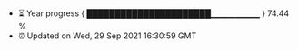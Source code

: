- ⏳ Year progress { ██████████████████████▁▁▁▁▁▁▁▁ } 74.44 %
- ⏰ Updated on Wed, 29 Sep 2021 16:30:59 GMT

